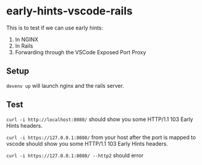 # early-hints-vscode-rails

This is to test if we can use early hints:

1. In NGINX
2. In Rails
3. Forwarding through the VSCode Exposed Port Proxy

## Setup

`devenv up` will launch nginx and the rails server.

## Test

`curl -i http://localhost:8080/` should show you some HTTP/1.1 103 Early Hints headers.

`curl -i https://127.0.0.1:8080/` from your host after the port is mapped to vscode should show you some HTTP/1.1 103 Early Hints headers.

`curl -i https://127.0.0.1:8080/ --http2` should error
